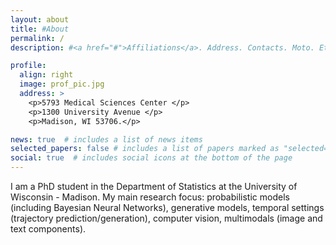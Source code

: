 ```yaml
---
layout: about
title: #About
permalink: /
description: #<a href="#">Affiliations</a>. Address. Contacts. Moto. Etc.

profile:
  align: right
  image: prof_pic.jpg
  address: >
    <p>5793 Medical Sciences Center </p>
    <p>1300 University Avenue </p>
    <p>Madison, WI 53706.</p>

news: true  # includes a list of news items
selected_papers: false # includes a list of papers marked as "selected={true}"
social: true  # includes social icons at the bottom of the page
---
```


I am a PhD student in the Department of Statistics at the
University of Wisconsin - Madison. 
My main research focus: probabilistic models (including Bayesian Neural Networks), generative models, temporal settings (trajectory prediction/generation),
computer vision, multimodals (image and text components).
<!-- My main research focus is on statistical  -->
<!-- and computational aspects of temporal data analysis and deep probabilistic -->
<!-- models in different areas, including computer vision and particularly -->
<!-- Brain Imaging.  -->

<!-- Check out my publications in the "Publications" tab.  -->

<!-- I'm looking for intern/full-time positions for Summer 2021! If you are interested, please feel free to contact me. -->
